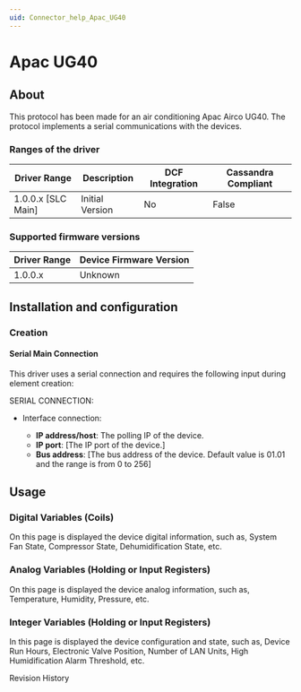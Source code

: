 ```yaml
---
uid: Connector_help_Apac_UG40
---
```


# Apac UG40

## About

This protocol has been made for an air conditioning Apac Airco UG40. The protocol implements a serial communications with the devices.

### Ranges of the driver

| **Driver Range**     | **Description** | **DCF Integration** | **Cassandra Compliant** |
|----------------------|-----------------|---------------------|-------------------------|
| 1.0.0.x \[SLC Main\] | Initial Version | No                  | False                   |

### Supported firmware versions

| **Driver Range** | **Device Firmware Version** |
|------------------|-----------------------------|
| 1.0.0.x          | Unknown                     |

## Installation and configuration

### Creation

#### Serial Main Connection

This driver uses a serial connection and requires the following input during element creation:

SERIAL CONNECTION:

- Interface connection:

  - **IP address/host**: The polling IP of the device.
  - **IP port**: \[The IP port of the device.\]
  - **Bus address**: \[The bus address of the device. Default value is 01.01 and the range is from 0 to 256\]

## Usage

### Digital Variables (Coils)

On this page is displayed the device digital information, such as, System Fan State, Compressor State, Dehumidification State, etc.

### Analog Variables (Holding or Input Registers)

On this page is displayed the device analog information, such as, Temperature, Humidity, Pressure, etc.

### Integer Variables (Holding or Input Registers)

In this page is displayed the device configuration and state, such as, Device Run Hours, Electronic Valve Position, Number of LAN Units, High Humidification Alarm Threshold, etc.

Revision History

